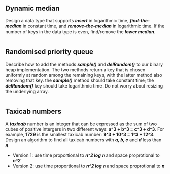 ## Dynamic median

Design a data type that supports **_insert_** in logarithmic time, **_find-the-median_** in constant time, and **_remove-the-median_** in logarithmic time. If the number of keys in the data type is even, find/remove the **_lower median_**.

```

```

## Randomised priority queue

Describe how to add the methods **_sample()_** and **_delRandom()_** to our binary heap implementation. The two methods return a key that is chosen uniformly at random among the remaining keys, with the latter method also removing that key. the **_sample()_** method should take constant time; the **_delRandom()_** key should take logarithmic time. Do not worry about resizing the underlying array.

```

```

## Taxicab numbers

A **_taxicab_** number is an integer that can be expressed as the sum of two cubes of positive intergers in two different ways: **a^3 + b^3 = c^3 + d^3**. For example, **1729** is the smallest taxicab number: **9^3 + 10^3 = 1^3 + 12^3**. Design an algorithm to find all taxicab numbers with **_a, b, c_** and **_d_** less than **_n_**.

-   Version 1: use time proportional to **_n^2 log n_** and space proprotional to **_n^2_**
-   Version 2: use time proportional to **_n^2 log n_** and space proprotional to **_n_**

```

```
